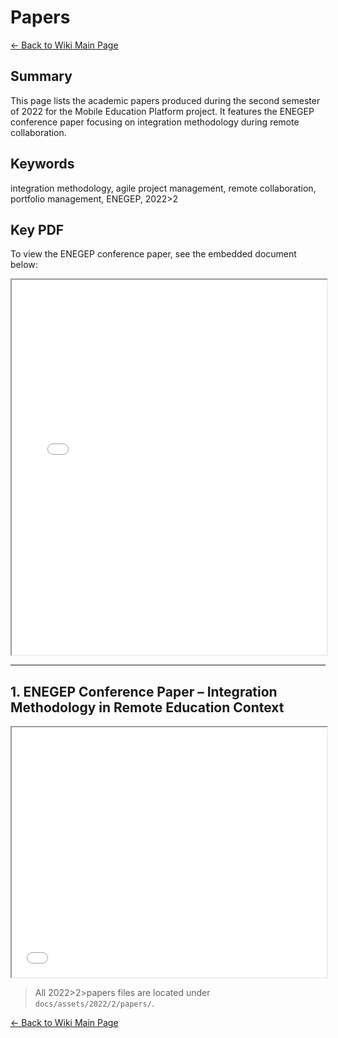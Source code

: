 # Papers

[← Back to Wiki Main Page](../../../wiki_index.md)

## **Summary**

This page lists the academic papers produced during the second semester of 2022 for the Mobile Education Platform project. It features the ENEGEP conference paper focusing on integration methodology during remote collaboration.

## **Keywords**

integration methodology, agile project management, remote collaboration, portfolio management, ENEGEP, 2022>2

## **Key PDF**

To view the ENEGEP conference paper, see the embedded document below:

<iframe src="/assets/2022/2/papers/UNB - Mobile Education - 2022 - Artigo -  ENEGEP.pdf" width="100%" height="600px" title="ENEGEP Conference Paper"></iframe>

---

## **1. ENEGEP Conference Paper – Integration Methodology in Remote Education Context**

<iframe src="/assets/2022/2/papers/UNB - Mobile Education - 2022 - Artigo -  ENEGEP.pdf" width="100%" height="400px" title="ENEGEP Conference Paper"></iframe>

> All 2022>2>papers files are located under `docs/assets/2022/2/papers/`.

[← Back to Wiki Main Page](../../../wiki_index.md)